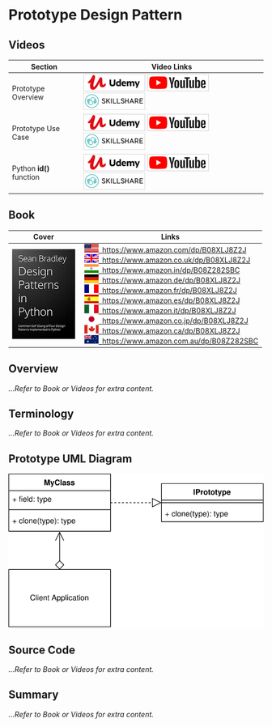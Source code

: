 # Prototype Design Pattern

## Videos

Section | Video Links
-|-
Prototype Overview | <a id="udemyVideoLink" href="https://www.udemy.com/course/design-patterns-in-python/learn/lecture/16396926/?referralCode=7493DBBBF97FF2B0D24D" target="_blank" title="Prototype Overview"><img src="/img/udemy_btn_sm.gif" alt="Prototype Overview"/></a>&nbsp;<a id="ytVideoLink" href="https://youtu.be/2tFv9Rf2XGg&list=PLKWUX7aMnlEJzRvCXnwFEdk_WJDNjMDOo" target="_blank" title="Prototype Overview"><img src="/img/yt_btn_sm.gif" alt="Prototype Overview"/></a>&nbsp;<a id="skillShareVideoLink" href="https://skl.sh/34SM2Xg" target="_blank" title="Prototype Overview"><img src="/img/skillshare_btn_sm.gif" alt="Prototype Overview"/></a>
Prototype Use Case | <a id="udemyVideoLink" href="https://www.udemy.com/course/design-patterns-in-python/learn/lecture/25362134/?referralCode=7493DBBBF97FF2B0D24D" target="_blank" title="Prototype Use Case"><img src="/img/udemy_btn_sm.gif" alt="Prototype Use Case"/></a>&nbsp;<a id="ytVideoLink" href="https://youtu.be/kiMgCLXckU0&list=PLKWUX7aMnlEJzRvCXnwFEdk_WJDNjMDOo" target="_blank" title="Prototype Use Case"><img src="/img/yt_btn_sm.gif" alt="Prototype Use Case"/></a>&nbsp;<a id="skillShareVideoLink" href="https://skl.sh/34SM2Xg" target="_blank" title="Prototype Use Case"><img src="/img/skillshare_btn_sm.gif" alt="Prototype Use Case"/></a>
Python **id()** function | <a id="udemyVideoLink" href="https://www.udemy.com/course/design-patterns-in-python/learn/lecture/25362172/?referralCode=7493DBBBF97FF2B0D24D" target="_blank" title="python id function"><img src="/img/udemy_btn_sm.gif" alt="python id function"/></a>&nbsp;<a id="ytVideoLink" href="https://youtu.be/tgbGqu3OQD8&list=PLKWUX7aMnlEJzRvCXnwFEdk_WJDNjMDOo" target="_blank" title="python id function"><img src="/img/yt_btn_sm.gif" alt="python id function"/></a>&nbsp;<a id="skillShareVideoLink" href="https://skl.sh/34SM2Xg" target="_blank" title="python id function"><img src="/img/skillshare_btn_sm.gif" alt="python id function"/></a>

## Book 

Cover | Links
-|-
![Design Patterns In Python (ASIN : B08XLJ8Z2J)](/img/design_patterns_in_python_book_125x178.jpg) | &nbsp;<a href="https://www.amazon.com/dp/B08XLJ8Z2J"><img src="/img/flag_us.gif">&nbsp; https://www.amazon.com/dp/B08XLJ8Z2J</a><br/>&nbsp;<a href="https://www.amazon.co.uk/dp/B08XLJ8Z2J"><img src="/img/flag_uk.gif">&nbsp; https://www.amazon.co.uk/dp/B08XLJ8Z2J</a><br/>&nbsp;<a href="https://www.amazon.in/dp/B08Z282SBC"><img src="/img/flag_in.gif">&nbsp; https://www.amazon.in/dp/B08Z282SBC</a><br/>&nbsp;<a href="https://www.amazon.de/dp/B08XLJ8Z2J"><img src="/img/flag_de.gif">&nbsp; https://www.amazon.de/dp/B08XLJ8Z2J</a><br/>&nbsp;<a href="https://www.amazon.fr/dp/B08XLJ8Z2J"><img src="/img/flag_fr.gif">&nbsp; https://www.amazon.fr/dp/B08XLJ8Z2J</a><br/>&nbsp;<a href="https://www.amazon.es/dp/B08XLJ8Z2J"><img src="/img/flag_es.gif">&nbsp; https://www.amazon.es/dp/B08XLJ8Z2J</a><br/>&nbsp;<a href="https://www.amazon.it/dp/B08XLJ8Z2J"><img src="/img/flag_it.gif">&nbsp; https://www.amazon.it/dp/B08XLJ8Z2J</a><br/>&nbsp;<a href="https://www.amazon.co.jp/dp/B08XLJ8Z2J"><img src="/img/flag_jp.gif">&nbsp; https://www.amazon.co.jp/dp/B08XLJ8Z2J</a><br/>&nbsp;<a href="https://www.amazon.ca/dp/B08XLJ8Z2J"><img src="/img/flag_ca.gif">&nbsp; https://www.amazon.ca/dp/B08XLJ8Z2J</a><br/>&nbsp;<a href="https://www.amazon.com.au/dp/B08Z282SBC"><img src="/img/flag_au.gif">&nbsp; https://www.amazon.com.au/dp/B08Z282SBC</a>

## Overview

*...Refer to Book or Videos for extra content.*

## Terminology

*...Refer to Book or Videos for extra content.*

## Prototype UML Diagram

![Prototype UML Diagram](/img/prototype_concept.svg)

## Source Code

*...Refer to Book or Videos for extra content.*

## Summary

*...Refer to Book or Videos for extra content.*